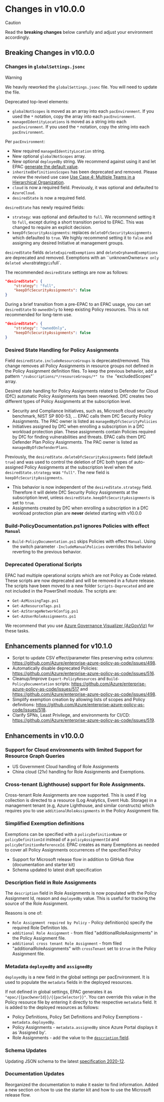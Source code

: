 # Changes in v10.0.0

> [!CAUTION]
> Read the **breaking changes** below carefully and adjust your environment accordingly.

## Breaking Changes in v10.0.0

### Changes in `globalSettings.jsonc`

> [!WARNING]
> We heavily reworked the `globalSettings.jsonc` file. You will need to update the file.

Deprecated top-level elements:

- `globalNotScopes` is moved as an array into each `pacEnvironment`. If you used the `*` notation, copy the array into each `pacEnvironment`.
- `managedIdentityLocations` is moved as a string into each `pacEnvironment`. If you used the `*` notation, copy the string into each `pacEnvironment`.

Per `pacEnvironment`:

- New required `managedIdentityLocation` string.
- New optional `globalNotScopes` array.
- New optional `deployedBy` string. We recommend against using it and let EPAC [generate the default value](#metadata-deployedby-and-assignedby).
- `inheritedDefinitionsScopes` has been deprecated and removed. Please review the revised use case [Use Case 4:  Multiple Teams in a Hierarchical Organization](settings-desired-state.md#use-case-4-multiple-teams-in-a-hierarchical-organization).
- `cloud` is now a required field. Previously, it was optional and defaulted to `AzureCloud`.
- `desiredState` is now a required field.

`desiredState` has newly required fields:

- `strategy`: was optional and defaulted to `full`. We recommend setting it to `full`, except during a short transition period to EPAC. This was changed to require an explicit decision.
- `keepDfcSecurityAssignments`: replaces `deleteDfcSecurityAssignments`  which defaulted to `true`. We highly recommend setting it to `false` and assigning any desired Initiative at management groups.

`desiredState` fields `deleteExpiredExemptions` and `deleteOrphanedExemptions` are deprecated and removed. Exemptions with an ``unknownOwner` are only deleted when `strategy` is `full`. 

The recommended `desiredState` settings are now as follows:

```json
"desiredState": {
    "strategy": "full",
    "keepDfcSecurityAssignments": false
}
```

During a brief transition from a pre-EPAC to an EPAC usage, you can set `desiredState` to `ownedOnly` to keep existing Policy resources. This is not recommended for long-term use.

```json
"desiredState": {
    "strategy": "ownedOnly",
    "keepDfcSecurityAssignments": false
}
```

### Desired State Handling for Policy Assignments

Field `desiredState.includeResourceGroups` is deprecated/removed. This change removes all Policy Assignments in resource groups not defined in the Policy Assignment definition files. To keep the previous behavior, add a pattern `"/subscriptions/*/resourceGroups/*" to the `"excludedScopes"` array.

Desired state handling for Policy Assignments related to Defender for Cloud (DfC) automatic Policy Assignments has been reworked. DfC creates two different types of Policy Assignments at the subscription level.

- Security and Compliance Initiatives, such as, Microsoft cloud security benchmark, NIST SP 800-53, ... EPAC calls them DfC Security Policy Assignments. The PAC owner is listed as `managedByDfcSecurityPolicies`
- Initiatives assigned by DfC when enrolling a subscription in a DfC workload protection plan. These assignments contain Policies required by DfC for finding vulnerabilities and threats. EPAC calls them DfC Defender Plan Policy Assignments. The PAC owner is listed as `managedByDfcDefenderPlans`.

Previously, the `desiredState.deleteDfcSecurityAssignments` field (default `true`) and was used to control the deletion of DfC both types of auto-assigned Policy Assignments at the subscription level when the `desiredState.strategy` was `"full"`. The new field is `keepDfcSecurityAssignments`.

- This behavior is now independent of the `desiredState.strategy` field. Therefore it will  delete DfC Security Policy Assignments at the subscription level, unless `desiredState.keepDfcSecurityAssignments` is set to `true`.
- Assignments created by DfC when enrolling a subscription in a DfC workload protection plan are **never** deleted starting with v10.0.0

### Build-PolicyDocumentation.ps1 ignores Policies with effect `Manual`

- `Build-PolicyDocumentation.ps1` skips Policies with effect `Manual`. Using the switch parameter `-IncludeManualPolicies` overrides this behavior reverting to the previous behavior.

### Deprecated Operational Scripts

EPAC had multiple operational scripts which are not Policy as Code related. These scripts are now deprecated and will be removed in a future release. The scripts have been moved to a new folder `Scripts-Deprecated` and are not included in the PowerShell module. The scripts are:

- `Get-AzMissingTags.ps1`
- `Get-AzResourceTags.ps1`
- `Get-AzStorageNetworkConfig.ps1`
- `Get-AzUserRoleAssignments.ps1`

We recommend that you use [Azure Governance Visualizer (AzGovViz)](https://github.com/JulianHayward/Azure-MG-Sub-Governance-Reporting) for these tasks.

## Enhancements planned for v10.1.0

- Script to update CSV effect/parameter files preserving extra columns: https://github.com/Azure/enterprise-azure-policy-as-code/issues/498.
- Automatically disable deprecated Policies: https://github.com/Azure/enterprise-azure-policy-as-code/issues/516.
- Cleanup/Improve `Export-PolicyResources` and `Build-PolicyDocumentation` scripts: https://github.com/Azure/enterprise-azure-policy-as-code/issues/517 and https://github.com/Azure/enterprise-azure-policy-as-code/issues/498.
- Simplify exemption creation by allowing lists of scopes and Policy definitions: https://github.com/Azure/enterprise-azure-policy-as-code/issues/518.
- Clarify SPNs, Least Privilege, and environments for CI/CD: https://github.com/Azure/enterprise-azure-policy-as-code/issues/519.

## Enhancements in v10.0.0

### Support for Cloud environments with limited Support for Resource Graph Queries

- US Government Cloud handling of Role Assignments
- China cloud (21v) handling for Role Assignments and Exemptions.

### Cross-tenant (Lighthouse) support for Role Assignments.

Cross-tenant Role Assignments are now supported. This is used if log collection is directed to a resource (Log Analytics, Event Hub. Storage) in a management tenant (e.g, Azure Lighthouse, and similar constructs) which requires you to use `additionalRoleAssignments` in the Policy Assignment file.

### Simplified Exemption definitions

Exemptions can be specified with a `policyDefinitionName` or `policyDefinitionId` instead of a `policyAssignmentId` and `policyDefinitionReferenceId`. EPAC creates as many Exemptions as needed to cover all Policy Assignments occurrences of the specified Policy
- Support for Microsoft release flow in addition to GitHub flow (documentation and starter kit)
- Schema updated to latest draft specification

### Description field in Role Assignments

The `description` field in Role Assignments is now populated with the Policy Assignment Id, reason and `deployedBy` value. This is useful for tracking the source of the Role Assignment.

Reasons is one of:

- `Role Assignment required by Policy` - Policy definition(s) specify the required Role Definition Ids.
- `additional Role Assignment` - from filed "additionalRoleAssignments" in the Policy Assignment file.
- `additional cross tenant Role Assignment` - from filed "additionalRoleAssignments" with `crossTenant` set to `$true` in the Policy Assignment file.

### Metadata `deployedBy` and `assignedBy`

`deployedBy` is a new field in the global settings per pacEnvironment. It is used to populate the `metadata` fields in the deployed resources.

If not defined in global settings, EPAC generates it as `"epac/{{pacOwnerId}}/{{pacSelector}}"`. You can override this value in the Policy resource file by entering it directly to the respective `metadata` field. It is added to the deployed resources as follows:

- Policy Definitions, Policy Set Definitions and Policy Exemptions - `metadata.deployedBy`.
- Policy Assignments - `metadata.assignedBy` since Azure Portal displays it as 'Assigned by'.
- Role Assignments - add the value to the [`description` field](#description-field-in-role-assignments).

### Schema Updates

Updating JSON schema to the latest [specification 2020-12](https://json-schema.org/specification).

### Documentation Updates

Reorganized the documentation to make it easier to find information. Added a new section on how to use the starter kit and how to use the Microsoft release flow.
